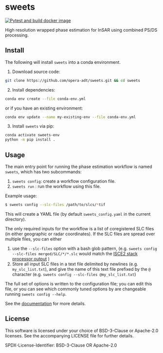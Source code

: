 # sweets
[![Pytest and build docker image](https://github.com/opera-adt/sweets/actions/workflows/tests.yml/badge.svg?branch=main)](https://github.com/opera-adt/sweets/actions/workflows/tests.yml)

High resolution wrapped phase estimation for InSAR using combined PS/DS processing.

<!-- DeformatiOn Land surface Products in High resolution using INsar -->



## Install

The following will install `sweets` into a conda environment.

1. Download source code:
```bash
git clone https://github.com/opera-adt/sweets.git && cd sweets
```
2. Install dependencies:
```bash
conda env create --file conda-env.yml
```

or if you have an existing environment:
```bash
conda env update --name my-existing-env --file conda-env.yml
```

3. Install `sweets` via pip:
```bash
conda activate sweets-env
python -m pip install .
```


## Usage

The main entry point for running the phase estimation workflow is named `sweets`, which has two subcommands:

1. `sweets config`: create a workflow configuration file.
2. `sweets run` : run the workflow using this file.

Example usage:

```bash
$ sweets config --slc-files /path/to/slcs/*tif
```
This will create a YAML file (by default `sweets_config.yaml` in the current directory).

The only required inputs for the workflow is a list of coregistered SLC files (in either geographic or radar coordinates).
If the SLC files are spread over multiple files, you can either
1. use the `--slc-files` option with a bash glob pattern, (e.g. `sweets config --slc-files merged/SLC/*/*.slc` would match the [ISCE2 stack processor output](https://github.com/isce-framework/isce2/tree/main/contrib/stack) )
1. Store all input SLC files in a text file delimited by newlines (e.g. `my_slc_list.txt`), and give the name of this text file prefixed by the `@` character (e.g. `sweets config --slc-files @my_slc_list.txt`)

The full set of options is written to the configuration file; you can edit this file, or you can see which commonly tuned options by are changeable running `sweets config --help`.

See the [documentation](https://sweets-insar.readthedocs.io/) for more details.

## License

This software is licensed under your choice of BSD-3-Clause or Apache-2.0 licenses. See the accompanying LICENSE file for further details.

SPDX-License-Identifier: BSD-3-Clause OR Apache-2.0

